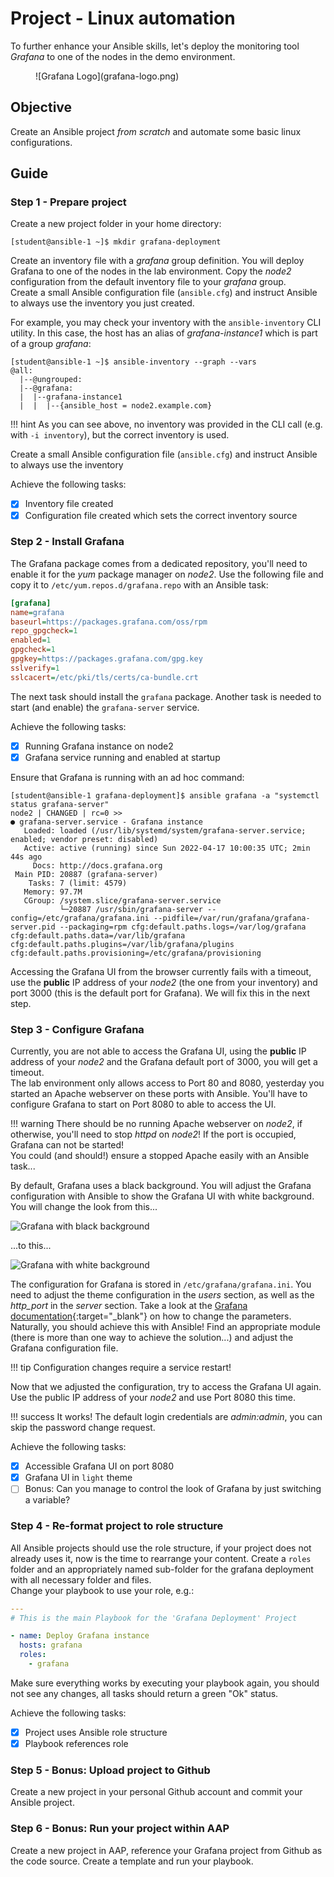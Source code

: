 # Project - Linux automation

To further enhance your Ansible skills, let's deploy the monitoring tool *Grafana* to one of the nodes in the demo environment.

<figure markdown>
  ![Grafana Logo](grafana-logo.png)
  <figcaption></figcaption>
</figure>

## Objective

Create an Ansible project *from scratch* and automate some basic linux configurations.

## Guide

### Step 1 - Prepare project

Create a new project folder in your home directory:

``` { .console .no-copy }
[student@ansible-1 ~]$ mkdir grafana-deployment
```

Create an inventory file with a *grafana* group definition. You will deploy Grafana to one of the nodes in the lab environment. Copy the *node2* configuration from the default inventory file to your *grafana* group.  
Create a small Ansible configuration file (`ansible.cfg`) and instruct Ansible to always use the inventory you just created.

For example, you may check your inventory with the `ansible-inventory` CLI utility. In this case, the host has an alias of *grafana-instance1* which is part of a group *grafana*:

``` { .console .no-copy }
[student@ansible-1 ~]$ ansible-inventory --graph --vars
@all:
  |--@ungrouped:
  |--@grafana:
  |  |--grafana-instance1
  |  |  |--{ansible_host = node2.example.com}
```

!!! hint
    As you can see above, no inventory was provided in the CLI call (e.g. with `-i inventory`), but the correct inventory is used.

Create a small Ansible configuration file (`ansible.cfg`) and instruct Ansible to always use the inventory

Achieve the following tasks:

- [X] Inventory file created
- [X] Configuration file created which sets the correct inventory source

### Step 2 - Install Grafana

The Grafana package comes from a dedicated repository, you'll need to enable it for the *yum* package manager on *node2*.
Use the following file and copy it to `/etc/yum.repos.d/grafana.repo` with an Ansible task:

```ini
[grafana]
name=grafana
baseurl=https://packages.grafana.com/oss/rpm
repo_gpgcheck=1
enabled=1
gpgcheck=1
gpgkey=https://packages.grafana.com/gpg.key
sslverify=1
sslcacert=/etc/pki/tls/certs/ca-bundle.crt
```

The next task should install the `grafana` package. Another task is needed to start (and enable) the `grafana-server` service.

Achieve the following tasks:

- [X] Running Grafana instance on node2
- [X] Grafana service running and enabled at startup

Ensure that Grafana is running with an ad hoc command:

``` { .console .no-copy }
[student@ansible-1 grafana-deployment]$ ansible grafana -a "systemctl status grafana-server"
node2 | CHANGED | rc=0 >>
● grafana-server.service - Grafana instance
   Loaded: loaded (/usr/lib/systemd/system/grafana-server.service; enabled; vendor preset: disabled)
   Active: active (running) since Sun 2022-04-17 10:00:35 UTC; 2min 44s ago
     Docs: http://docs.grafana.org
 Main PID: 20887 (grafana-server)
    Tasks: 7 (limit: 4579)
   Memory: 97.7M
   CGroup: /system.slice/grafana-server.service
           └─20887 /usr/sbin/grafana-server --config=/etc/grafana/grafana.ini --pidfile=/var/run/grafana/grafana-server.pid --packaging=rpm cfg:default.paths.logs=/var/log/grafana cfg:default.paths.data=/var/lib/grafana cfg:default.paths.plugins=/var/lib/grafana/plugins cfg:default.paths.provisioning=/etc/grafana/provisioning
```

Accessing the Grafana UI from the browser currently fails with a timeout, use the **public** IP address of your *node2* (the one from your inventory) and port 3000 (this is the default port for Grafana). We will fix this in the next step.

### Step 3 - Configure Grafana

Currently, you are not able to access the Grafana UI, using the **public** IP address of your *node2* and the Grafana default port of 3000, you will get a timeout.  
The lab environment only allows access to Port 80 and 8080, yesterday you started an Apache webserver on these ports with Ansible. You'll have to configure Grafana to start on Port 8080 to able to access the UI.

!!! warning
    There should be no running Apache webserver on *node2*, if otherwise, you'll need to stop *httpd* on *node2*! If the port is occupied, Grafana can not be started!  
    You could (and should!) ensure a stopped Apache easily with an Ansible task...

By default, Grafana uses a black background. You will adjust the Grafana configuration with Ansible to show the Grafana UI with white background. You will change the look from this...

![Grafana with black background](grafana-dark-background.png)

...to this...

![Grafana with white background](grafana-light-background.png)

The configuration for Grafana is stored in `/etc/grafana/grafana.ini`. You need to adjust the theme configuration in the *users* section, as well as the *http_port* in the *server* section. Take a look at the [Grafana documentation](https://grafana.com/docs/grafana/latest/administration/configuration/){:target="_blank"} on how to change the parameters.  
Naturally, you should achieve this with Ansible! Find an appropriate module (there is more than one way to achieve the solution...) and adjust the Grafana configuration file.

!!! tip
    Configuration changes require a service restart!

Now that we adjusted the configuration, try to access the Grafana UI again. Use the public IP address of your *node2* and use Port 8080 this time.  

!!! success
    It works! The default login credentials are *admin:admin*, you can skip the password change request.

Achieve the following tasks:

- [X] Accessible Grafana UI on port 8080
- [X] Grafana UI in `light` theme
- [ ] Bonus: Can you manage to control the look of Grafana by just switching a variable?

### Step 4 - Re-format project to role structure

All Ansible projects should use the role structure, if your project does not already uses it, now is the time to rearrange your content. Create a `roles` folder and an appropriately named sub-folder for the grafana deployment with all necessary folder and files.  
Change your playbook to use your role, e.g.:

```yaml
---
# This is the main Playbook for the 'Grafana Deployment' Project

- name: Deploy Grafana instance
  hosts: grafana
  roles:
    - grafana

```

Make sure everything works by executing your playbook again, you should not see any changes, all tasks should return a green "Ok" status.

Achieve the following tasks:

- [X] Project uses Ansible role structure
- [X] Playbook references role

### Step 5 - Bonus: Upload project to Github

Create a new project in your personal Github account and commit your Ansible project.

### Step 6 - Bonus: Run your project within AAP

Create a new project in AAP, reference your Grafana project from Github as the code source. Create a template and run your playbook.
